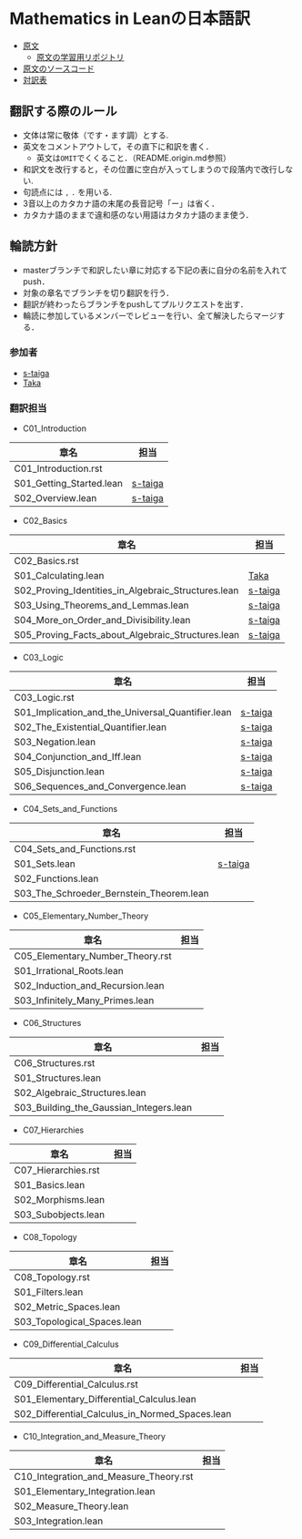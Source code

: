# Mathematics in Leanの日本語訳
* [原文](https://leanprover-community.github.io/mathematics_in_lean/index.html)
  * [原文の学習用リポジトリ](https://github.com/leanprover-community/mathematics_in_lean)
* [原文のソースコード](https://github.com/avigad/mathematics_in_lean_source)
* [対訳表]()

## 翻訳する際のルール

* 文体は常に敬体（です・ます調）とする.
* 英文をコメントアウトして，その直下に和訳を書く．
  * 英文は`OMIT`でくくること．（README.origin.md参照）
* 和訳文を改行すると，その位置に空白が入ってしまうので段落内で改行しない.
* 句読点には `,` `.` を用いる.
* 3音以上のカタカナ語の末尾の長音記号「ー」は省く．
* カタカナ語のままで違和感のない用語はカタカナ語のまま使う．

## 輪読方針

* masterブランチで和訳したい章に対応する下記の表に自分の名前を入れてpush．
* 対象の章名でブランチを切り翻訳を行う．
* 翻訳が終わったらブランチをpushしてプルリクエストを出す．
* 輪読に参加しているメンバーでレビューを行い、全て解決したらマージする．

### 参加者

* [s-taiga](https://github.com/s-taiga)
* [Taka](https://github.com/Taka0007)

### 翻訳担当

* C01_Introduction

| 章名 | 担当 |
| --- | --- |
| C01_Introduction.rst | |
| S01_Getting_Started.lean | [s-taiga](https://github.com/s-taiga) |
| S02_Overview.lean | [s-taiga](https://github.com/s-taiga) |

* C02_Basics

| 章名 | 担当 |
| --- | --- |
| C02_Basics.rst | |
| S01_Calculating.lean | [Taka](https://github.com/Taka0007) |
| S02_Proving_Identities_in_Algebraic_Structures.lean | [s-taiga](https://github.com/s-taiga) |
| S03_Using_Theorems_and_Lemmas.lean | [s-taiga](https://github.com/s-taiga) |
| S04_More_on_Order_and_Divisibility.lean | [s-taiga](https://github.com/s-taiga) |
| S05_Proving_Facts_about_Algebraic_Structures.lean | [s-taiga](https://github.com/s-taiga) |

* C03_Logic

| 章名 | 担当 |
| --- | --- |
| C03_Logic.rst ||
| S01_Implication_and_the_Universal_Quantifier.lean | [s-taiga](https://github.com/s-taiga) |
| S02_The_Existential_Quantifier.lean | [s-taiga](https://github.com/s-taiga) |
| S03_Negation.lean | [s-taiga](https://github.com/s-taiga) |
| S04_Conjunction_and_Iff.lean | [s-taiga](https://github.com/s-taiga) |
| S05_Disjunction.lean | [s-taiga](https://github.com/s-taiga) |
| S06_Sequences_and_Convergence.lean | [s-taiga](https://github.com/s-taiga) |

* C04_Sets_and_Functions

| 章名 | 担当 |
| --- | --- |
| C04_Sets_and_Functions.rst ||
| S01_Sets.lean | [s-taiga](https://github.com/s-taiga) |
| S02_Functions.lean ||
| S03_The_Schroeder_Bernstein_Theorem.lean ||

* C05_Elementary_Number_Theory

| 章名 | 担当 |
| --- | --- |
| C05_Elementary_Number_Theory.rst ||
| S01_Irrational_Roots.lean ||
| S02_Induction_and_Recursion.lean ||
| S03_Infinitely_Many_Primes.lean ||

* C06_Structures

| 章名 | 担当 |
| --- | --- |
| C06_Structures.rst ||
| S01_Structures.lean ||
| S02_Algebraic_Structures.lean ||
| S03_Building_the_Gaussian_Integers.lean ||

* C07_Hierarchies

| 章名 | 担当 |
| --- | --- |
| C07_Hierarchies.rst ||
| S01_Basics.lean ||
| S02_Morphisms.lean ||
| S03_Subobjects.lean ||

* C08_Topology

| 章名 | 担当 |
| --- | --- |
| C08_Topology.rst ||
| S01_Filters.lean ||
| S02_Metric_Spaces.lean ||
| S03_Topological_Spaces.lean ||

* C09_Differential_Calculus

| 章名 | 担当 |
| --- | --- |
| C09_Differential_Calculus.rst ||
| S01_Elementary_Differential_Calculus.lean ||
| S02_Differential_Calculus_in_Normed_Spaces.lean ||

* C10_Integration_and_Measure_Theory

| 章名 | 担当 |
| --- | --- |
| C10_Integration_and_Measure_Theory.rst ||
| S01_Elementary_Integration.lean ||
| S02_Measure_Theory.lean ||
| S03_Integration.lean ||
